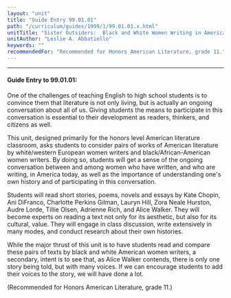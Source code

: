 ```yaml
---
layout: "unit"
title: "Guide Entry 99.01.01"
path: "/curriculum/guides/1999/1/99.01.01.x.html"
unitTitle: "Sister Outsiders:  Black and White Women Writing in America"
unitAuthor: "Leslie A. Abbatiello"
keywords: ""
recommendedFor: "Recommended for Honors American Literature, grade 11."
---
```

<body>
<hr/>
 <h4>
  Guide Entry to 99.01.01:
 </h4>
 One of the challenges of teaching English to high school students is to convince them that literature is not only living, but is actually an ongoing conversation about all of us.  Giving students the means to participate in this conversation is essential to their development as readers, thinkers, and citizens as well.
 <p>
  This unit, designed primarily for the honors level American literature classroom, asks students to consider pairs of works of American literature by white/western European women writers and black/African-American women writers.  By doing so, students will get a sense of the ongoing conversation between and among women who have written, and who are writing, in America today, as well as the importance of understanding one's own history and of participating in this conversation.
 </p>
 <p>
  Students will read short stories, poems, novels and essays by Kate Chopin, Ani DiFranco, Charlotte Perkins Gilman, Lauryn Hill, Zora Neale Hurston, Audre Lorde, Tillie Olsen, Adrienne Rich, and Alice Walker.  They will become experts on reading a text not only for its aesthetic, but also for its cultural, value.  They will engage in class discussion, write extensively in many modes, and conduct research about their own histories.
 </p>
 <p>
  While the major thrust of this unit is to have students read and compare these pairs of texts by black and white American women writers, a secondary, intent is to see that, as Alice Walker contends, there is only one story being told, but with many voices.  If we can encourage students to add their voices to the story, we will have done a lot.
 </p>
 <p>
  (Recommended for Honors American Literature, grade 11.)
 </p>


</body>